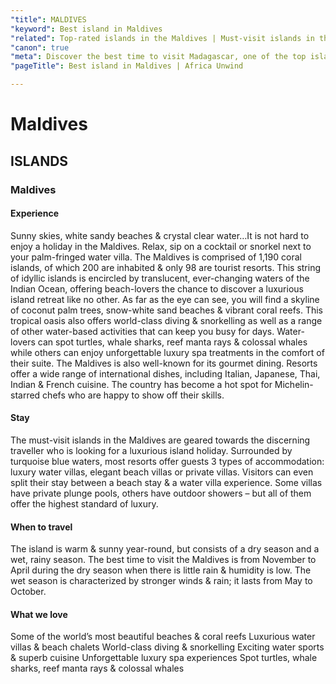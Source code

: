 ```yaml
---
"title": MALDIVES
"keyword": Best island in Maldives
"related": Top-rated islands in the Maldives | Must-visit islands in the Maldives |  Exquisite islands in the Maldives | Hidden gems of the Maldives islands |  Popular islands for vacation in the Maldives
"canon": true
"meta": Discover the best time to visit Madagascar, one of the top islands in Africa, for an unforgettable travel experience. Africa Unwind will plan it all!
"pageTitle": Best island in Maldives | Africa Unwind

---
```


# Maldives
## ISLANDS
### Maldives

#### Experience
Sunny skies, white sandy beaches &amp; crystal clear water…It is not hard to enjoy a holiday in the Maldives. Relax, sip on a cocktail or snorkel next to your palm-fringed water villa. 
The Maldives is comprised of 1,190 coral islands, of which 200 are inhabited &amp; only 98 are tourist resorts. This string of idyllic islands is encircled by translucent, ever-changing waters of the Indian Ocean, offering beach-lovers the chance to discover a luxurious island retreat like no other.
As far as the eye can see, you will find a skyline of coconut palm trees, snow-white sand beaches &amp; vibrant coral reefs. This tropical oasis also offers world-class diving &amp; snorkelling as well as a range of other water-based activities that can keep you busy for days.
Water-lovers can spot turtles, whale sharks, reef manta rays & colossal whales while others can enjoy unforgettable luxury spa treatments in the comfort of their suite.
The Maldives is also well-known for its gourmet dining. Resorts offer a wide range of international dishes, including Italian, Japanese, Thai, Indian &amp; French cuisine. The country has become a hot spot for Michelin-starred chefs who are happy to show off their skills.

#### Stay
The must-visit islands in the Maldives are geared towards the discerning traveller who is looking for a luxurious island holiday.
Surrounded by turquoise blue waters, most resorts offer guests 3 types of accommodation: luxury water villas, elegant beach villas or private villas. Visitors can even split their stay between a beach stay &amp; a water villa experience. 
Some villas have private plunge pools, others have outdoor showers – but all of them offer the highest standard of luxury.

#### When to travel
The island is warm &amp; sunny year-round, but consists of a dry season and a wet, rainy season.
The best time to visit the Maldives is from November to April during the dry season when there is little rain &amp; humidity is low. The wet season is characterized by stronger winds &amp; rain; it lasts from May to October.


#### What we love
Some of the world’s most beautiful beaches &amp; coral reefs
Luxurious water villas &amp; beach chalets
World-class diving &amp; snorkelling
Exciting water sports &amp; superb cuisine
Unforgettable luxury spa experiences
Spot turtles, whale sharks, reef manta rays &amp; colossal whales